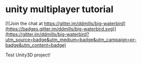 # unity multiplayer tutorial

[![Join the chat at https://gitter.im/ddmills/big-waterbird](https://badges.gitter.im/ddmills/big-waterbird.svg)](https://gitter.im/ddmills/big-waterbird?utm_source=badge&utm_medium=badge&utm_campaign=pr-badge&utm_content=badge)

Test Unity3D project!
